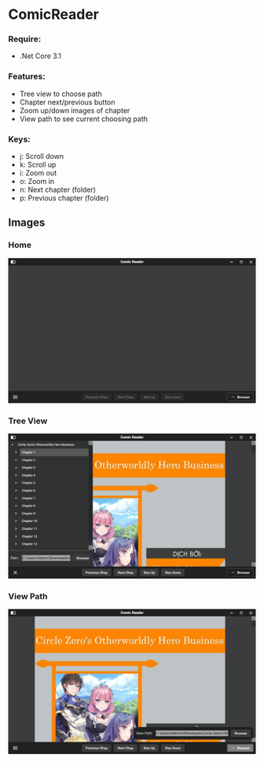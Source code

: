 # ComicReader
### Require:
- .Net Core 3.1

### Features:
- Tree view to choose path
- Chapter next/previous button
- Zoom up/down images of chapter
- View path to see current choosing path
### Keys:
- j: Scroll down
- k: Scroll up
- i: Zoom out
- o: Zoom in
- n: Next chapter (folder)
- p: Previous chapter (folder)
## Images
### Home
![Home](./ComicReader/Image/home.png)
### Tree View
![Tree View](./ComicReader/Image/treeView.png)
### View Path
![Edit Selectors Image](./ComicReader/Image/viewPath.png)
